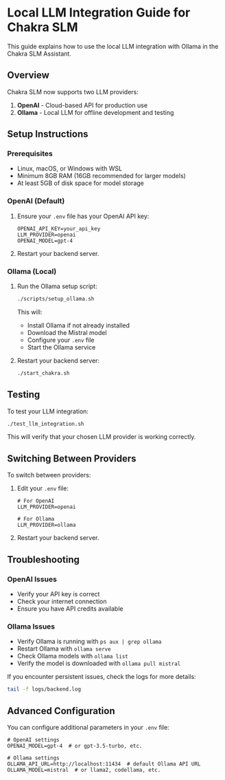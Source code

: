 # Local LLM Integration Guide for Chakra SLM

This guide explains how to use the local LLM integration with Ollama in the Chakra SLM Assistant.

## Overview

Chakra SLM now supports two LLM providers:
1. **OpenAI** - Cloud-based API for production use
2. **Ollama** - Local LLM for offline development and testing

## Setup Instructions

### Prerequisites

- Linux, macOS, or Windows with WSL
- Minimum 8GB RAM (16GB recommended for larger models)
- At least 5GB of disk space for model storage

### OpenAI (Default)

1. Ensure your `.env` file has your OpenAI API key:
   ```
   OPENAI_API_KEY=your_api_key
   LLM_PROVIDER=openai
   OPENAI_MODEL=gpt-4
   ```

2. Restart your backend server.

### Ollama (Local)

1. Run the Ollama setup script:
   ```bash
   ./scripts/setup_ollama.sh
   ```

   This will:
   - Install Ollama if not already installed
   - Download the Mistral model
   - Configure your `.env` file
   - Start the Ollama service

2. Restart your backend server:
   ```bash
   ./start_chakra.sh
   ```

## Testing

To test your LLM integration:

```bash
./test_llm_integration.sh
```

This will verify that your chosen LLM provider is working correctly.

## Switching Between Providers

To switch between providers:

1. Edit your `.env` file:
   ```
   # For OpenAI
   LLM_PROVIDER=openai
   
   # For Ollama
   LLM_PROVIDER=ollama
   ```

2. Restart your backend server.

## Troubleshooting

### OpenAI Issues

- Verify your API key is correct
- Check your internet connection
- Ensure you have API credits available

### Ollama Issues

- Verify Ollama is running with `ps aux | grep ollama`
- Restart Ollama with `ollama serve`
- Check Ollama models with `ollama list`
- Verify the model is downloaded with `ollama pull mistral`

If you encounter persistent issues, check the logs for more details:

```bash
tail -f logs/backend.log
```

## Advanced Configuration

You can configure additional parameters in your `.env` file:

```
# OpenAI settings
OPENAI_MODEL=gpt-4  # or gpt-3.5-turbo, etc.

# Ollama settings
OLLAMA_API_URL=http://localhost:11434  # default Ollama API URL
OLLAMA_MODEL=mistral  # or llama2, codellama, etc.
```